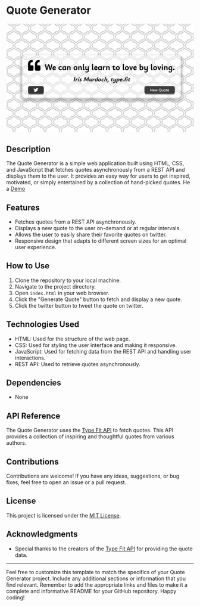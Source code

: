 # Quote Generator

![Quote Generator](./screenshot.png)

## Description

The Quote Generator is a simple web application built using HTML, CSS, and JavaScript that fetches quotes asynchronously from a REST API and displays them to the user. It provides an easy way for users to get inspired, motivated, or simply entertained by a collection of hand-picked quotes.
He a [Demo](nass42.github.io/Quote_generator/)

## Features

- Fetches quotes from a REST API asynchronously.
- Displays a new quote to the user on-demand or at regular intervals.
- Allows the user to easily share their favorite quotes on twitter.
- Responsive design that adapts to different screen sizes for an optimal user experience.

## How to Use

1. Clone the repository to your local machine.
2. Navigate to the project directory.
3. Open `index.html` in your web browser.
4. Click the "Generate Quote" button to fetch and display a new quote.
5. Click the twitter button to tweet the quote on twitter.

## Technologies Used

- HTML: Used for the structure of the web page.
- CSS: Used for styling the user interface and making it responsive.
- JavaScript: Used for fetching data from the REST API and handling user interactions.
- REST API: Used to retrieve quotes asynchronously.

## Dependencies

- None

## API Reference

The Quote Generator uses the [Type Fit API](https://type.fit/api/quotes) to fetch quotes. This API provides a collection of inspiring and thoughtful quotes from various authors.

## Contributions

Contributions are welcome! If you have any ideas, suggestions, or bug fixes, feel free to open an issue or a pull request.

## License

This project is licensed under the [MIT License](https://opensource.org/licenses/MIT).

## Acknowledgments

- Special thanks to the creators of the [Type Fit API](https://type.fit/api/quotes) for providing the quote data.

---

Feel free to customize this template to match the specifics of your Quote Generator project. Include any additional sections or information that you find relevant. Remember to add the appropriate links and files to make it a complete and informative README for your GitHub repository. Happy coding!
